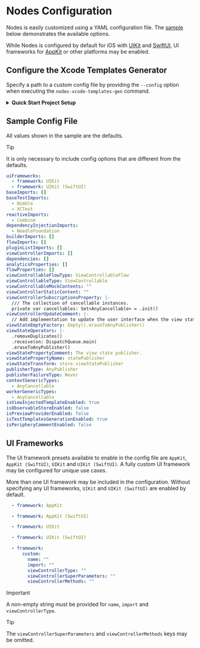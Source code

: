 # Nodes Configuration

Nodes is easily customized using a YAML configuration file. The [sample](#sample-config-file) below demonstrates the available options.

While Nodes is configured by default for iOS with [UIKit](https://developer.apple.com/documentation/uikit) and [SwiftUI](https://developer.apple.com/xcode/swiftui), UI frameworks for [AppKit](https://developer.apple.com/documentation/appkit) or other platforms may be enabled. 

## Configure the Xcode Templates Generator

Specify a path to a custom config file by providing the `--config` option when executing the `nodes-xcode-templates-gen` command.

<details>

<summary><strong>Quick Start Project Setup</strong></summary>

<br>

If utilizing the [quick start project setup](https://github.com/Tinder/Nodes#quick-start), the path can be set in the `project.yml` file:

```
swift run --skip-build -- nodes-xcode-templates-gen --id "Custom" --config "nodes.yml"
```

> The provided `id` value is used to uniquely identify different sets of templates within the new file dialog in Xcode.

The script that creates the presets in the quick start project should use the same config file:

```
swift run --skip-build -- nodes-code-gen --preset "$PRESET" --author "$AUTHOR" --path "$1" --config "nodes.yml"
```

</details>

## Sample Config File

All values shown in the sample are the defaults.

> [!TIP]
> It is only necessary to include config options that are different from the defaults.

```yaml
uiFrameworks:
  - framework: UIKit
  - framework: UIKit (SwiftUI)
baseImports: []
baseTestImports:
  - Nimble
  - XCTest
reactiveImports:
  - Combine
dependencyInjectionImports:
  - NeedleFoundation
builderImports: []
flowImports: []
pluginListImports: []
viewControllerImports: []
dependencies: []
analyticsProperties: []
flowProperties: []
viewControllableFlowType: ViewControllableFlow
viewControllableType: ViewControllable
viewControllableMockContents: ""
viewControllerStaticContent: ""
viewControllerSubscriptionsProperty: |-
  /// The collection of cancellable instances.
  private var cancellables: Set<AnyCancellable> = .init()
viewControllerUpdateComment: |-
  // Add implementation to update the user interface when the view state changes.
viewStateEmptyFactory: Empty().eraseToAnyPublisher()
viewStateOperators: |-
  .removeDuplicates()
  .receive(on: DispatchQueue.main)
  .eraseToAnyPublisher()
viewStatePropertyComment: The view state publisher.
viewStatePropertyName: statePublisher
viewStateTransform: store.viewStatePublisher
publisherType: AnyPublisher
publisherFailureType: Never
contextGenericTypes:
  - AnyCancellable
workerGenericTypes:
  - AnyCancellable
isViewInjectedTemplateEnabled: true
isObservableStoreEnabled: false
isPreviewProviderEnabled: false
isTestTemplatesGenerationEnabled: true
isPeripheryCommentEnabled: false
```

## UI Frameworks

The UI framework presets available to enable in the config file are `AppKit`, `AppKit (SwiftUI)`, `UIKit` and `UIKit (SwiftUI)`. A fully custom UI framework may be configured for unique use cases.

More than one UI framework may be included in the configuration. Without specifying any UI frameworks, `UIKit` and `UIKit (SwiftUI)` are enabled by default.

```yaml
  - framework: AppKit
```

```yaml
  - framework: AppKit (SwiftUI)
```

```yaml
  - framework: UIKit
```

```yaml
  - framework: UIKit (SwiftUI)
```

```yaml
  - framework:
      custom:
        name: ""
        import: ""
        viewControllerType: ""
        viewControllerSuperParameters: ""
        viewControllerMethods: ""
```

> [!IMPORTANT]
> A non-empty string must be provided for `name`, `import` and `viewControllerType`.

> [!TIP]
> The `viewControllerSuperParameters` and `viewControllerMethods` keys may be omitted.
